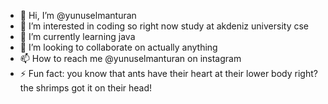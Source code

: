 - 👋 Hi, I’m @yunuselmanturan
- 👀 I’m interested in coding so right now study at akdeniz university cse
- 🌱 I’m currently learning java
- 💞️ I’m looking to collaborate on actually anything
- 📫 How to reach me @yunuselmanturan on instagram
- ⚡ Fun fact: you know that ants have their heart at their lower body right? the shrimps got it on their head!

<!---
yunuselmanturan/yunuselmanturan is a ✨ special ✨ repository because its `README.md` (this file) appears on your GitHub profile.
You can click the Preview link to take a look at your changes.
--->
